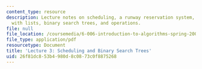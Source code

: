 ```yaml
---
content_type: resource
description: Lecture notes on scheduling, a runway reservation system, how to solve
  with lists, binary search trees, and operations.
file: null
file_location: /coursemedia/6-006-introduction-to-algorithms-spring-2008/26f81dc853b4980d8c0873c0f8875268_lec3.pdf
file_type: application/pdf
resourcetype: Document
title: 'Lecture 3: Scheduling and Binary Search Trees'
uid: 26f81dc8-53b4-980d-8c08-73c0f8875268
---
```


